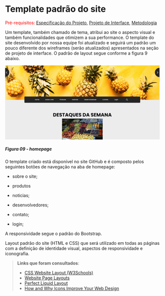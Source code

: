# Template padrão do site

<span style="color:red">Pré-requisitos: <a href="2-Especificação do Projeto.md"> Especificação do Projeto</a></span>, <a href="3-Projeto de Interface.md"> Projeto de Interface</a>, <a href="4-Metodologia.md"> Metodologia</a>

Um template, também chamado de tema, atribui ao site o aspecto visual e também funcionalidades que otimizem a sua performance.  O template do site desenvolvido por nossa equipe foi atualizado e seguirá um padrão um pouco diferente dos wireframes (serão atualizados) apresentados na seção de projeto de interface.   O padrão de layout segue conforme a figura 9 abaixo.

![Logo do site](/src/img/telas/homepage.png)  
##### *Figura 09 - homepage*

O template criado está disponível no site GitHub e é composto pelos seguintes botões de navegação na aba de homepage:

- sobre o site;  

- produtos

- noticias;  

- desenvolvedores;  

- contato;  

- login;  

A responsividade segue o padrão do Bootstrap. 

Layout padrão do site (HTML e CSS) que será utilizado em todas as páginas com a definição de identidade visual, aspectos de responsividade e iconografia.

> **Links que foram consultados**:
>
> - [CSS Website Layout (W3Schools)](https://www.w3schools.com/css/css_website_layout.asp)
> - [Website Page Layouts](http://www.cellbiol.com/bioinformatics_web_development/chapter-3-your-first-web-page-learning-html-and-css/website-page-layouts/)
> - [Perfect Liquid Layout](https://matthewjamestaylor.com/perfect-liquid-layouts)
> - [How and Why Icons Improve Your Web Design](https://usabilla.com/blog/how-and-why-icons-improve-you-web-design/)
